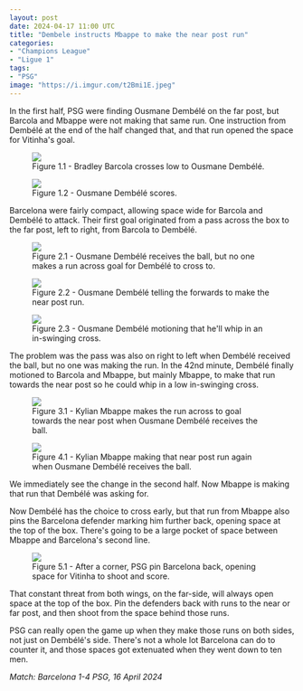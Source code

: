 ```yaml
---
layout: post
date: 2024-04-17 11:00 UTC
title: "Dembele instructs Mbappe to make the near post run"
categories:
- "Champions League"
- "Ligue 1"
tags:
- "PSG"
image: "https://i.imgur.com/t2Bmi1E.jpeg"
---
```


In the first half, PSG were finding Ousmane Dembélé on the far post, but Barcola and Mbappe were not making that same run. One instruction from Dembélé at the end of the half changed that, and that run opened the space for Vitinha's goal.

<!---more--->

<figure>
    <img src="https://i.imgur.com/w2w9SiR.jpeg">
    <figcaption>Figure 1.1 - Bradley Barcola crosses low to Ousmane Dembélé.</figcaption>
</figure> 

<figure>
    <img src="https://i.imgur.com/SWAJA3l.jpeg">
    <figcaption>Figure 1.2 - Ousmane Dembélé scores.</figcaption>
</figure> 

Barcelona were fairly compact, allowing space wide for Barcola and Dembélé to attack. Their first goal originated from a pass across the box to the far post, left to right, from Barcola to Dembélé.

<figure>
    <img src="https://i.imgur.com/XPU0iks.jpeg">
    <figcaption>Figure 2.1 - Ousmane Dembélé receives the ball, but no one makes a run across goal for Dembélé to cross to.</figcaption>
</figure> 

<figure>
    <img src="https://i.imgur.com/olTpSuY.jpeg">
    <figcaption>Figure 2.2 - Ousmane Dembélé telling the forwards to make the near post run.</figcaption>
</figure> 

<figure>
    <img src="https://i.imgur.com/NaWsbyd.jpeg">
    <figcaption>Figure 2.3 - Ousmane Dembélé motioning that he'll whip in an in-swinging cross.</figcaption>
</figure> 

The problem was the pass was also on right to left when Dembélé received the ball, but no one was making the run. In the 42nd minute, Dembélé finally motioned to Barcola and Mbappe, but mainly Mbappe, to make that run towards the near post so he could whip in a low in-swinging cross.

<figure>
    <img src="https://i.imgur.com/A7fclcf.jpeg">
    <figcaption>Figure 3.1 - Kylian Mbappe makes the run across to goal towards the near post when Ousmane Dembélé receives the ball.</figcaption>
</figure> 

<figure>
    <img src="https://i.imgur.com/86B9dX2.jpeg">
    <figcaption>Figure 4.1 - Kylian Mbappe making that near post run again when Ousmane Dembélé receives the ball.</figcaption>
</figure> 

We immediately see the change in the second half. Now Mbappe is making that run that Dembélé was asking for. 

Now Dembélé has the choice to cross early, but that run from Mbappe also pins the Barcelona defender marking him further back, opening space at the top of the box. There's going to be a large pocket of space between Mbappe and Barcelona's second line. 

<figure>
    <img src="https://i.imgur.com/W0tWSKU.jpeg">
    <figcaption>Figure 5.1 - After a corner, PSG pin Barcelona back, opening space for Vitinha to shoot and score.</figcaption>
</figure> 

That constant threat from both wings, on the far-side, will always open space at the top of the box. Pin the defenders back with runs to the near or far post, and then shoot from the space behind those runs.

PSG can really open the game up when they make those runs on both sides, not just on Dembélé's side. There's not a whole lot Barcelona can do to counter it, and those spaces got extenuated when they went down to ten men.

*Match: Barcelona 1-4 PSG, 16 April 2024*